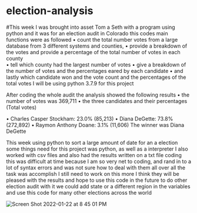 # election-analysis
#This week I was brought into asset Tom a Seth with a program using python and it was for an election audit in Colorado this codes main functions were as followed 
•	count the total number votes from a large database from 3 different systems and counties,
•	provide a breakdown of the votes and provide a percentage of the total number of votes in each county  
•	tell which county had the largest number of votes 
•	give a breakdown of the number of votes and the percentages eared by each candidate 
•	and lastly which candidate won and the vote count and the percentages of the total votes 
I will be using python 3.7.9 for this project 

After coding the whole audit the analysis showed the following results 
•	the number of votes was 369,711
•	the three candidates and their percentages (Total votes)

•	Charles Casper Stockham: 23.0% (85,213)
•	Diana DeGette: 73.8% (272,892)
•	Raymon Anthony Doane: 3.1% (11,606)
The winner was Diana DeGette 

This week using python to sort a large amount of date for an a election some things need for this project was python, as well as a interpreter I also worked with csv files and also had the results written on a txt file coding this was difficult at time because I am so very net to coding, and rand in to a lot of syntax errors and was not sure how to deal with them all over all the task was accomplish I still need to work on this more I think they will be pleased with the results and hope to use this code in the future to do other election audit with it we could add state or a different region in the variables and use this code for many other elections across the world 

![Screen Shot 2022-01-22 at 8 45 01 PM](https://user-images.githubusercontent.com/93777016/150729852-843c0060-a052-4afa-98e1-c174a69b541e.png)
